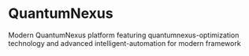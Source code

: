 # QuantumNexus
Modern QuantumNexus platform featuring quantumnexus-optimization technology and advanced intelligent-automation for modern framework
